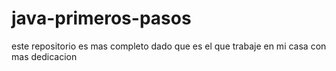 # java-primeros-pasos
este repositorio es mas completo dado que es el que trabaje en mi casa con mas dedicacion
